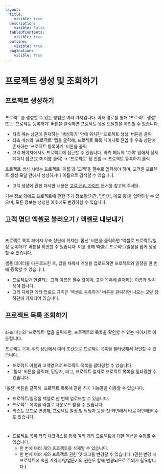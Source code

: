 ```yaml
---
layout:
  title:
    visible: true
  description:
    visible: false
  tableOfContents:
    visible: true
  outline:
    visible: true
  pagination:
    visible: true
---
```


# 프로젝트 생성 및 조회하기

## 프로젝트 생성하기

<figure><img src="../.gitbook/assets/image (81).png" alt=""><figcaption></figcaption></figure>

프로젝트를 생성할 수 있는 방법은 여러 가지입니다. 아래 경로를 통해 '프로젝트 생성' 또는 '프로젝트 등록하기' 버튼을 클릭하면 프로젝트 생성 모달창을 확인할 수 있습니다.&#x20;

* 좌측 메뉴 상단에 존재하는 '생성하기' 안에 위치한 '프로젝트 생성' 버튼을 클릭
* 좌측 메뉴의 '프로젝트' 탭을 클릭해, 프로젝트 목록 페이지로 진입 후 우측 상단에 존재하는 '프로젝트 등록하기' 버튼을 클릭
* 고객 페이지에서도 프로젝트에 접근할 수 있습니다. 좌측 메뉴의 '고객' 탭에서 상세 페이지 접근(고객 이름 클릭)  → '프로젝트' 탭 진입 → 프로젝트 등록하기 클릭&#x20;

프로젝트 생성 시에는 프로젝트 '이름'과 '고객'을 필수로 입력해야 하며, 고객은 프로젝트 생성 모달 안에서 생성하거나 이름으로 검색할 수 있습니다.&#x20;

* 고객 생성에 관한 자세한 내용은 [고객 관리 가이드](../customers/) 문서를 참고해 주세요.

기본 정보 외에도 프로젝트에 관한 추가 정보들(기간, 담당자, 메모 등)을 입력하실 수 있으며, 모든 정보는 생성한 이후에도 변경하실 수 있습니다.

## 고객 명단 엑셀로 불러오기 / 엑셀로 내보내기

<div>

<figure><img src="../.gitbook/assets/image (82).png" alt=""><figcaption></figcaption></figure>

 

<figure><img src="../.gitbook/assets/image (83).png" alt=""><figcaption></figcaption></figure>

</div>

프로젝트 목록 페이지 우측 상단에 위치한 '옵션' 버튼을 클릭하면 '엑셀로 프로젝트/일정 등록하기' 버튼을 확인할 수 있습니다. 이를 통해 엑셀로 프로젝트/일정을 쉽게 생성할 수 있습니다.&#x20;

샘플 데이터를 다운로드한 후, 값을 채워서 엑셀을 업로드하면 프로젝트와 일정을 한 번에 등록할 수 있습니다.&#x20;

* 프로젝트와 연결되는 고객 이름은 필수 값이며, 고객 목록에 존재하는 이름과 일치해야 합니다.&#x20;
* 그외 자세한 기타 업로드 규칙은 '엑셀로 등록하기' 버튼을 클릭하면 나오는 모달 창 하단에 기재되어 있습니다.

## 프로젝트 목록 조회하기

<figure><img src="../.gitbook/assets/image (111).png" alt=""><figcaption></figcaption></figure>

좌측 메뉴의 '프로젝트' 탭을 클릭하면, 프로젝트의 목록을 확인할 수 있는 페이지로 이동합니다.&#x20;

프로젝트 목록 우측 상단에서 여러 조건으로 프로젝트 목록을 필터링해서 확인할 수 있습니다.

* 프로젝트 이름과 고객명으로 프로젝트 목록을 필터링할 수 있습니다.
* ‘필터’ 버튼을 클릭해, 담당자, 태그, 프로젝트 일자로 프로젝트 목록을 필터링할 수 있습니다.

‘옵션’ 버튼을 클릭해, 프로젝트 목록에 관한 추가 기능들을 이용할 수 있습니다.

* 프로젝트/일정을 엑셀로 한 번에 업로드할 수 있습니다.
* 프로젝트 목록을 엑셀로 다운로드 받을 수 있습니다.
* 리스트 모드로 변경해, 프로젝트 일정 및 담당자 등을 첫 화면에서 바로 확인해볼 수도 있습니다.

<figure><img src="../.gitbook/assets/image (145).png" alt=""><figcaption></figcaption></figure>

<figure><img src="../.gitbook/assets/image (152).png" alt=""><figcaption></figcaption></figure>

* 프로젝트 목록 좌측 체크박스를 통해 여러 개의 프로젝트에 대한 액션을 수행할 수 있습니다.&#x20;
  * 한 번에 여러 개의 프로젝트를 삭제할 수 있습니다.&#x20;
  * 한 번에 여러 개의 프로젝트 권한 및 태그를 변경할 수 있습니다. (권한 변경 시 프로젝트에 속한 계약서/영업문서의 권한도 함께 변경되므로 주의가 필요합니다.)
